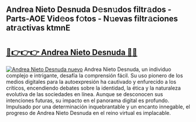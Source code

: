 ## Andrea Nieto Desnuda D𝚎sn𝚞dos filtr𝚊dos - Parts-AOE Vid𝚎os f𝚘tos - N𝚞evas filtr𝚊ciones atr𝚊ctivas ktmnE

# <h2><a href="http://mb8vpg.tromn.icu/?c=Andrea+Nieto+Desnuda">🔗👉👉👉 Andrea Nieto Desnuda 🔗🔗</a></h2>

[![Andrea Nieto Desnuda nuevo](https://i.imgur.com/pEAQMta.gif)](http://mb8vpg.tromn.icu/?c=Andrea+Nieto+Desnuda)
Andrea Nieto Desnuda, un individuo complejo e intrigante, desafía la comprensión fácil. Su uso pionero de los medios digitales para la autoexpresión ha cautivado y enfurecido a los críticos, encendiendo debates sobre la identidad, la ética y la naturaleza evolutiva de las sociedades en línea. Aunque se desconocen sus intenciones futuras, su impacto en el panorama digital es profundo. Impulsado por una determinación inquebrantable y un encanto innegable, el progreso de Andrea Nieto Desnuda en el reino virtual es implacable.
